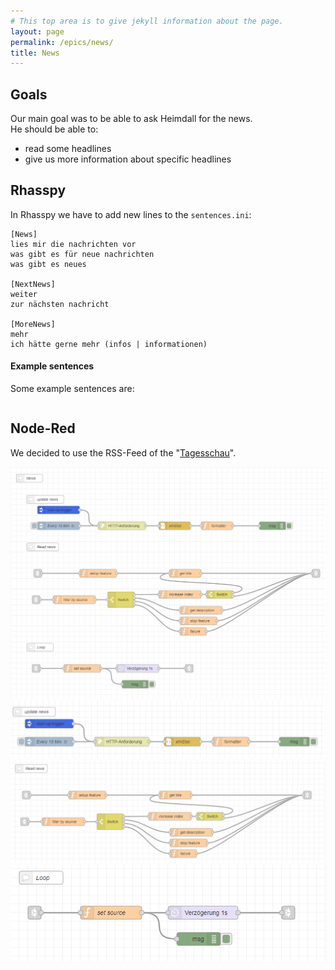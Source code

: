 ```yaml
---
# This top area is to give jekyll information about the page.
layout: page
permalink: /epics/news/
title: News
---
```


## Goals
Our main goal was to be able to ask Heimdall for the news.  
He should be able to:
- read some headlines
- give us more information about specific headlines

## Rhasspy
In Rhasspy we have to add new lines to the `sentences.ini`:

```textmate
[News]
lies mir die nachrichten vor
was gibt es für neue nachrichten
was gibt es neues

[NextNews]
weiter
zur nächsten nachricht

[MoreNews]
mehr
ich hätte gerne mehr (infos | informationen)
```

#### Example sentences
Some example sentences are:
```textmate

```

## Node-Red

We decided to use the RSS-Feed of the "[Tagesschau](https://www.tagesschau.de/xml/rss2_https/)".

![news](./../../../assets/Node-Red/Epics/News/news.png)
![updateNews](./../../../assets/Node-Red/Epics/News/updateNews.png)
![readNews](./../../../assets/Node-Red/Epics/News/readNews.png)
![loop](./../../../assets/Node-Red/Epics/News/loop.png)